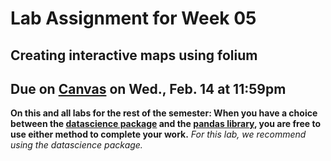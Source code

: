 # Lab Assignment for Week 05
## Creating interactive maps using folium
## Due on [Canvas](https://psu.instructure.com/courses/2306358/assignments/15960975) on Wed., Feb. 14 at 11:59pm

**On this and all labs for the rest of the semester: When you have a choice between the [datascience package](https://www.data8.org/datascience/) and the [pandas library](https://pandas.pydata.org/docs/), you are free to use either method to complete your work.** _For this lab, we recommend using the datascience package._



